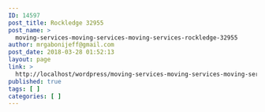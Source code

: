 ```yaml
---
ID: 14597
post_title: Rockledge 32955
post_name: >
  moving-services-moving-services-moving-services-rockledge-32955
author: mrgabonijeff@gmail.com
post_date: 2018-03-28 01:52:13
layout: page
link: >
  http://localhost/wordpress/moving-services-moving-services-moving-services-rockledge-32955/
published: true
tags: [ ]
categories: [ ]
---
```

